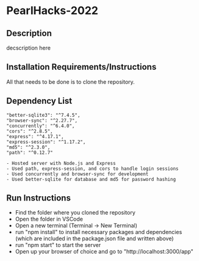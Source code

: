 # PearlHacks-2022
## Description
decscription here 

## Installation Requirements/Instructions
All that needs to be done is to clone the repository. 

## Dependency List
    "better-sqlite3": "^7.4.5",
    "browser-sync": "^2.27.7",
    "concurrently": "^6.4.0",
    "cors": "^2.8.5",
    "express": "^4.17.1",
    "express-session": "^1.17.2",
    "md5": "^2.3.0",
    "path": "^0.12.7"
    
    - Hosted server with Node.js and Express
    - Used path, express-session, and cors to handle login sessions
    - Used concurrently and browser-sync for development
    - Used better-sqlite for database and md5 for password hashing

        
## Run Instructions
- Find the folder where you cloned the repository
- Open the folder in VSCode
- Open a new terminal (Terminal -> New Terminal)
- run "npm install" to install necessary packages and dependencies (which are included in the package.json file and written above)
- run "npm start" to start the server
- Open up your browser of choice and go to "http://localhost:3000/app"